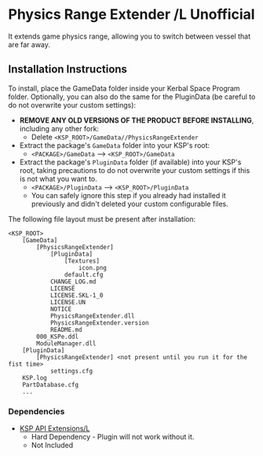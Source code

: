 # Physics Range Extender /L Unofficial

It extends game physics range, allowing you to switch between vessel that are far away. 


## Installation Instructions

To install, place the GameData folder inside your Kerbal Space Program folder. Optionally, you can also do the same for the PluginData (be careful to do not overwrite your custom settings):

* **REMOVE ANY OLD VERSIONS OF THE PRODUCT BEFORE INSTALLING**, including any other fork:
	+ Delete `<KSP_ROOT>/GameData//PhysicsRangeExtender `
* Extract the package's `GameData` folder into your KSP's root:
	+ `<PACKAGE>/GameData` --> `<KSP_ROOT>/GameData`
* Extract the package's `PluginData` folder (if available) into your KSP's root, taking precautions to do not overwrite your custom settings if this is not what you want to.
	+ `<PACKAGE>/PluginData` --> `<KSP_ROOT>/PluginData`
	+ You can safely ignore this step if you already had installed it previously and didn't deleted your custom configurable files.

The following file layout must be present after installation:

```
<KSP_ROOT>
	[GameData]
		[PhysicsRangeExtender]
			[PluginData]
				[Textures]
					icon.png
				default.cfg
			CHANGE_LOG.md
			LICENSE
			LICENSE.SKL-1_0	
			LICENSE.UN
			NOTICE
			PhysicsRangeExtender.dll
			PhysicsRangeExtender.version
			README.md
		000_KSPe.ddl
		ModuleManager.dll
	[PluginData]
		[PhysicsRangeExtender] <not present until you run it for the fist time>
			settings.cfg 
	KSP.log
	PartDatabase.cfg
	...
```


### Dependencies

* [KSP API Extensions/L](https://github.com/net-lisias-ksp/KSPAPIExtensions)
	+ Hard Dependency - Plugin will not work without it.
	+ Not Included

